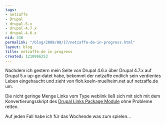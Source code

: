 ```yaml
---
tags:
- netzaffe
- Drupal
- drupal-5.x
- drupal-4.7.x
- drupal-4.6.x
nid: 336
permalink: "/blog/2008/08/17/netzaffe-de-in-progress.html"
layout: blog
title: netzaffe.de in progress
created: 1218966253
---
```

<p>Nachdem ich gestern mein Seite von Drupal 4.6.x über Drupal 4.7.x auf Drupal 5.x up-ge-datet habe, bekommt der netzaffe endlich sein verdientes Leben eingehaucht und zieht von floh.koeln-muelheim.net auf netzaffe.de um.</p> 
<p>Die nicht geringe Menge Links vom Type weblink ließ sich mit sich mit dem Konvertierungsskript des <a href="http://drupal.org/node/24719">Drupal Links Package Module</a> ohne Probleme retten.</p><p>Auf jeden Fall habe ich für das Wochende was zum spielen...</p><!--break-->

